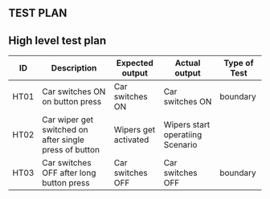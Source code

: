 TEST PLAN
-----
High level test plan
----
ID|Description|Expected output|Actual output|Type of Test
--|-----------|---------------|--------------|-----------
HT01	|Car switches ON on button press	|Car switches ON	|Car switches ON| 	boundary
HT02 |	Car wiper get switched on after single press of button|	Wipers get activated |	Wipers start operatiing	Scenario
HT03 |	Car switches OFF after long button press| Car switches OFF|	Car switches OFF	|boundary
